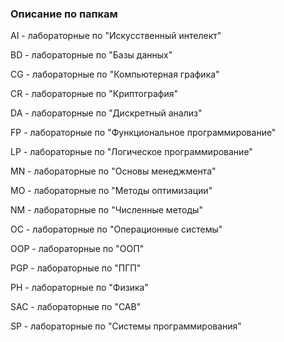 ### Описание по папкам
AI - лабораторные по "Искусственный интелект"

BD - лабораторные по "Базы данных"

CG - лабораторные по "Компьютерная графика"

CR - лабораторные по "Криптография"

DA - лабораторные по "Дискретный анализ"

FP - лабораторные по "Функциональное программирование"

LP - лабораторные по "Логическое программирование"

MN - лабораторные по "Основы менеджмента"

MO - лабораторные по "Методы оптимизации"

NM - лабораторные по "Численные методы"

OC - лабораторные по "Операционные системы"

OOP - лабораторные по "ООП"

PGP - лабораторные по "ПГП"

PH - лабораторные по "Физика"

SAC - лабораторные по "САВ"

SP - лабораторные по "Системы программирования"
